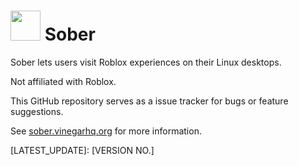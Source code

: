 # <img width="48" src="sober.svg">   Sober

Sober lets users visit Roblox experiences on their Linux desktops.

Not affiliated with Roblox.

This GitHub repository serves as a issue tracker for bugs or feature suggestions.

See [sober.vinegarhq.org](https://sober.vinegarhq.org) for more information.


[LATEST_UPDATE]: [VERSION NO.]
